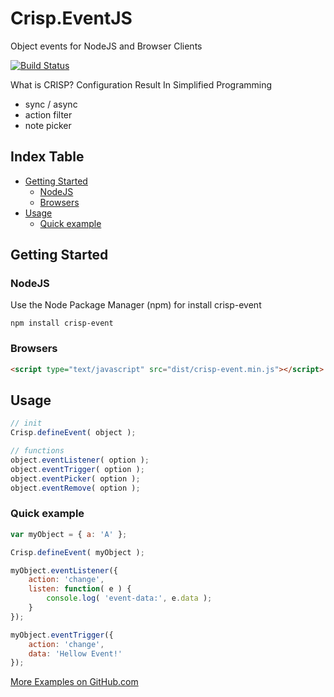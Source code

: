 # Crisp.EventJS
Object events for NodeJS and Browser Clients

[![Build Status](https://travis-ci.org/OpenCrisp/Crisp.EventJS.svg)](https://travis-ci.org/OpenCrisp/Crisp.EventJS)

What is CRISP? Configuration Result In Simplified Programming

  * sync / async
  * action filter
  * note picker

## Index Table

  * [Getting Started](#getting-started)
    * [NodeJS](#nodejs)
    * [Browsers](#browsers)
  * [Usage](#usage)
    * [Quick example](#quick-example)

## Getting Started

### NodeJS
Use the Node Package Manager (npm) for install crisp-event

    npm install crisp-event

### Browsers
```html
<script type="text/javascript" src="dist/crisp-event.min.js"></script>
```

## Usage
```javascript
// init
Crisp.defineEvent( object );

// functions
object.eventListener( option );
object.eventTrigger( option );
object.eventPicker( option );
object.eventRemove( option );
```

### Quick example
```javascript
var myObject = { a: 'A' };

Crisp.defineEvent( myObject );

myObject.eventListener({
	action: 'change',
	listen: function( e ) {
		console.log( 'event-data:', e.data );
	}
});

myObject.eventTrigger({
	action: 'change',
	data: 'Hellow Event!'
});
```

[More Examples on GitHub.com](https://github.com/OpenCrisp/Crisp.EventJS/tree/master/test)
